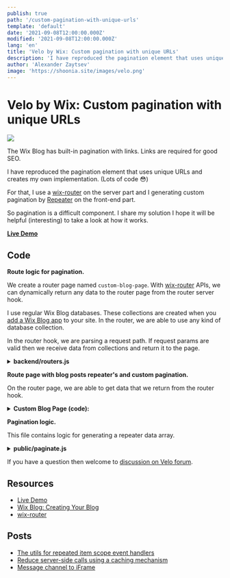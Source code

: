 ```yaml
---
publish: true
path: '/custom-pagination-with-unique-urls'
template: 'default'
date: '2021-09-08T12:00:00.000Z'
modified: '2021-09-08T12:00:00.000Z'
lang: 'en'
title: 'Velo by Wix: Custom pagination with unique URLs'
description: 'I have reproduced the pagination element that uses unique URLs and creates my own implementation'
author: 'Alexander Zaytsev'
image: 'https://shoonia.site/images/velo.png'
---
```


# Velo by Wix: Custom pagination with unique URLs

![](/images/pagination.png)

The Wix Blog has built-in pagination with links. Links are required for good SEO.

I have reproduced the pagination element that uses unique URLs and creates my own implementation. (Lots of code 😳)

For that, I use a [wix-router](https://support.wix.com/en/article/velo-about-routers) on the server part and I generating custom pagination by [Repeater](https://www.wix.com/velo/reference/$w/repeater) on the front-end part.

So pagination is a difficult component. I share my solution I hope it will be helpful (interesting) to take a look at how it works.

**[Live Demo](https://alexanderz5.wixsite.com/pagination/custom-blog)**

## Code

**Route logic for pagination.**

We create a router page named `custom-blog-page`. With [wix-router](https://www.wix.com/velo/reference/wix-router) APIs, we can dynamically return any data to the router page from the router server hook.

I use regular Wix Blog databases. These collections are created when you [add a Wix Blog app](https://support.wix.com/en/article/wix-blog-creating-your-blog) to your site. In the router, we are able to use any kind of database collection.

In the router hook, we are parsing a request path. If request params are valid then we receive data from collections and return it to the page.

<details>
  <summary>
    <strong>backend/routers.js</strong>
  </summary>

```js
import wixData from 'wix-data';
import { ok, redirect, WixRouterSitemapEntry } from 'wix-router';
// The 'url-join' external npm library.
// It has to be installed with npm Package Manager before writing a code.
// More: https://support.wix.com/en/article/velo-working-with-npm-packages
import urlJoin from 'url-join';

const hasContent = (val) => typeof val === 'string' && val.trim() !== '';
const isNumeric = (val) => hasContent(val) && /^[\d]+$/.test(val);
const parseNumber = (val) => ~~Math.abs(+val);

// I use regular Wix Blog databases.
// These collections are created when you add a Wix Blog app in your site.
// More: https://support.wix.com/en/article/wix-blog-creating-your-blog
const getCategories = () => {
  return wixData
    .query('Blog/Categories')
    .find()
    .then((result) => result.items);
};

const getCategory = (label) => {
  return wixData
    .query('Blog/Categories')
    .eq('label', label)
    .limit(1)
    .find()
    .then((reslut) => reslut.items[0]);
};

const getPosts = async (pageSize, skipPages, categoryId = null) => {
  let dataQuery = wixData.query('Blog/Posts');

  if (hasContent(categoryId)) {
    dataQuery = dataQuery.hasAll('categories', categoryId);
  }

  return dataQuery
    .skip(skipPages)
    .limit(pageSize)
    .find();
};

const getParams = async (path) => {
  const [one, two] = path.map((i) => i.toLowerCase());

  if (path.length === 1) {
    if (one === '') {
      return {
        page: 0,
        label: '',
      };
    }

    if (isNumeric(one)) {
      return {
        page: parseNumber(one),
        label: '',
      };
    }

    const category = await getCategory(one);

    if (typeof category !== 'undefined') {
      return {
        page: 0,
        categoryId: category._id,
        label: category.label,
      };
    }
  }

  if (path.length === 2 && isNumeric(two)) {
    const category = await getCategory(one);

    if (typeof category !== 'undefined') {
      return {
        page: parseNumber(two),
        categoryId: category._id,
        label: category.label,
      };
    }
  }

  return { hasError: true };
};

/**
 * Router hook
 *
 * @param {wix_router.WixRouterRequest} request
 */
export async function custom_blog_Router({ path, baseUrl, prefix }) {
  const params = await getParams(path);

  // Invalid params. Redirect to a base route URL.
  if (params.hasError) {
    return redirect(urlJoin(baseUrl, prefix), '301');
  }

  // Page size. It controls how many posts we show on the page.
  const pageSize = 2;
  const skip = (params.page === 0 ? 0 : params.page - 1) * pageSize;

  const postsData = await getPosts(
    pageSize,
    skip,
    params.categoryId,
  );

  // Returns a router page data to client
  return ok('custom-blog-page', {
    pageSize,
    posts: postsData.items,
    currentPage: postsData.currentPage,
    totalCount: postsData.totalCount,
    totalPages: postsData.totalPages,
    label: params.label,
  });
}

/**
 * Generate sitemaps
 * https://www.wix.com/velo/reference/wix-router/sitemap
 *
 * @param {wix_router.WixRouterSitemapRequest} sitemapRequest
 * @returns {Promise<wix_router.WixRouterSitemapEntry[]>}
 */
export async function custom_blog_SiteMap(sitemapRequest) {
  const categories = await getCategories();

  return categories.map((i) => {
    const entry = new WixRouterSitemapEntry(i.label);

    return Object.assign(entry, {
      title: i.label,
      pageName: i.label,
      url: urlJoin('/', sitemapRequest.prefix, i.label),
    });
  });
}
```
</details>

**Route page with blog posts repeater's and custom pagination.**

On the router page, we are able to get data that we return from the router hook.

<details>
  <summary>
    <strong>Custom Blog Page (code):</strong>
  </summary>

```js
import { getRouterData } from 'wix-window';
import { prefix } from 'wix-location';
import urlJoin from 'url-join';

import { paginate } from 'public/paginate';

$w.onReady(function () {
  // Here we get router data that we return from "backend/routers.js"
  const {
    posts,
    currentPage,
    totalCount,
    pageSize,
    label,
  } = getRouterData();

  // The function for generating repeater data.
  // It's our custom repeater source.
  const { data } = paginate({
    totalCount,
    currentPage,
    maxPages: 4,
    pageSize,
  });

  // Repeater for posts
  $w('#repeaterPosts').data = posts;
  $w('#repeaterPosts').forEachItem(($item, itemData) => {
    $item('#textTitle').text = itemData.title;
  });

  // Repeater for custom pagination
  $w('#repeaterPagination').data = data;
  $w('#repeaterPagination').forEachItem(($item, itemData) => {
    $item('#button1').label = itemData.label;

    if (itemData.isActive) {
      $item('#button1').link = urlJoin('/', prefix, label, String(itemData.number));
    } else {
      $item('#button1').disable();
    }
  });

  // Build a links for categories
  $w('#buttonLinkAll').link = urlJoin('/', prefix);
  $w('#buttonLinkCss').link = urlJoin('/', prefix, 'css');
  $w('#buttonLinkHtml').link = urlJoin('/', prefix, 'html');
  $w('#buttonLinkJs').link = urlJoin('/', prefix, 'js');
});
```
</details>

**Pagination logic.**

This file contains logic for generating a repeater data array.

<details>
  <summary>
    <strong>public/paginate.js</strong>
  </summary>

```js
/**
 * @typedef {{
 * totalCount: number;
 * currentPage: number;
 * pageSize: number;
 * maxPages: number;
 * }} Params
 *
 * @typedef {{
 * _id: string;
 * label: string;
 * number: number;
 * isActive: boolean;
 * }} Data
 *
 * @param {Params} params
 * @returns {{ data: Data[] }}
 */
export const paginate = ({
  totalCount,
  currentPage,
  pageSize,
  maxPages,
}) => {
  const totalPages = Math.ceil(totalCount / pageSize);

  let startPage = 1;
  let endPage = totalPages;

  if (currentPage > totalPages) {
    currentPage = totalPages;
  }

  if (totalPages > maxPages) {
    const maxPagesBeforeCurrentPage = Math.floor(maxPages / 2);
    const maxPagesAfterCurrentPage = Math.ceil(maxPages / 2);

    if (currentPage <= maxPagesBeforeCurrentPage) {
      endPage = maxPages;
    } else if (currentPage + maxPagesAfterCurrentPage >= totalPages) {
      startPage = totalPages - maxPages + 1;
      endPage = totalPages;
    } else {
      startPage = currentPage - maxPagesBeforeCurrentPage;
      endPage = currentPage + maxPagesAfterCurrentPage;
    }
  }

  const length = (endPage + 1) - startPage;

  /** @type {Data[]} */
  const data = Array.from({ length },
    (_, index) => {
      const number = startPage + index;
      const id = String(number);

      return {
        _id: id,
        label: id,
        number,
        isActive: number !== (currentPage + 1),
      };
    },
  );

  data.unshift({
    _id: 'first',
    label: '<<',
    number: 1,
    isActive: currentPage > 0,
  }, {
    _id: 'prev',
    label: '<',
    number: currentPage,
    isActive: currentPage > 0,
  });

  data.push({
    _id: 'next',
    label: '>',
    number: currentPage + 2,
    isActive: (currentPage + 1) < totalPages,
  }, {
    _id: 'last',
    label: '>>',
    number: totalPages,
    isActive: (currentPage + 1) < totalPages,
  });

  return {
    data,
  };
};
```
</details>

If you have a question then welcome to [discussion on Velo forum](https://www.wix.com/velo/forum/tips-tutorials-examples/custom-pagination-with-unique-urls).

## Resources

- [Live Demo](https://alexanderz5.wixsite.com/pagination/custom-blog)
- [Wix Blog: Creating Your Blog](https://support.wix.com/en/article/wix-blog-creating-your-blog)
- [wix-router](https://www.wix.com/velo/reference/wix-router)

## Posts

- [The utils for repeated item scope event handlers](/the-utils-for-repeated-item-scope-event-handlers)
- [Reduce server-side calls using a caching mechanism](/cache-for-the-jsw-functions)
- [Message channel to iFrame](/message-channel-to-iframe)
